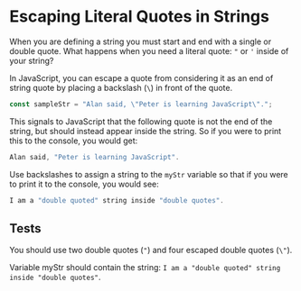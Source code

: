 # Escaping Literal Quotes in Strings

When you are defining a string you must start and end with a single or double quote. What happens when you need a literal quote: `"` or `'` inside of your string?

In JavaScript, you can escape a quote from considering it as an end of string quote by placing a backslash (`\`) in front of the quote.

```javascript
const sampleStr = "Alan said, \"Peter is learning JavaScript\".";
```

This signals to JavaScript that the following quote is not the end of the string, but should instead appear inside the string. So if you were to print this to the console, you would get:

```javascript
Alan said, "Peter is learning JavaScript".
```

Use backslashes to assign a string to the `myStr` variable so that if you were to print it to the console, you would see:

```javascript
I am a "double quoted" string inside "double quotes".
```

## Tests

You should use two double quotes (`"`) and four escaped double quotes (`\"`).

Variable myStr should contain the string: `I am a "double quoted" string inside "double quotes"`.
